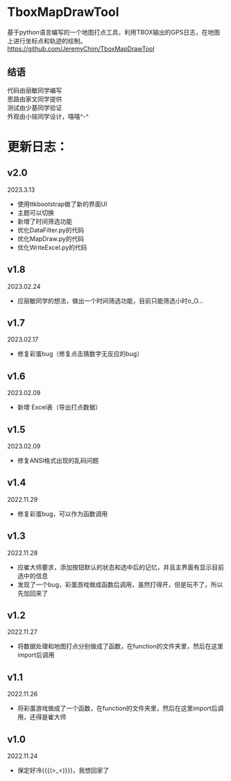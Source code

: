 # TboxMapDrawTool
基于python语言编写的一个地图打点工具，利用TBOX输出的GPS日志，在地图上进行坐标点和轨迹的绘制。
https://github.com/JeremyChim/TboxMapDrawTool

## 结语
代码由丽敏同学编写  
思路由家文同学提供  
测试由少基同学验证  
外观由小铭同学设计，嘻嘻^-^  

# 更新日志：

## v2.0
2023.3.13
 - 使用ttkbootstrap做了新的界面UI
 - 主题可以切换
 - 新增了时间筛选功能
 - 优化DataFilter.py的代码
 - 优化MapDraw.py的代码
 - 优化WriteExcel.py的代码

## v1.8
2023.02.24
 - 应丽敏同学的想法，做出一个时间筛选功能，目前只能筛选小时o_O...

## v1.7
2023.02.17
 - 修复彩蛋bug（修复点击猜数字无反应的bug）

## v1.6
2023.02.09
 - 新增 Excel表（导出打点数据）

## v1.5
2023.02.09
 - 修复ANSI格式出现的乱码问题

## v1.4
2022.11.29
 - 修复彩蛋bug，可以作为函数调用

## v1.3
2022.11.28
 - 应崔大师要求，添加按钮默认的状态和选中后的记忆，并且主界面有显示目前选中的信息
 - 发现了一个bug，彩蛋游戏做成函数后调用，虽然打得开，但是玩不了，所以先加回来了

## v1.2
2022.11.27
 - 将数据处理和地图打点分别做成了函数，在function的文件夹里，然后在这里import后调用

## v1.1
2022.11.26
 - 将彩蛋游戏做成了一个函数，在function的文件夹里，然后在这里import后调用，还得是崔大师

## v1.0
2022.11.24
 - 保定好冷{{{(>_<)}}}，我想回家了
